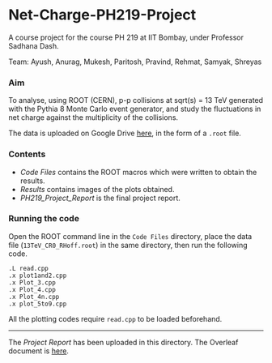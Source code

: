 # Net-Charge-PH219-Project
A course project for the course PH 219 at IIT Bombay, under Professor Sadhana Dash.

Team: Ayush, Anurag, Mukesh, Paritosh, Pravind, Rehmat, Samyak, Shreyas

### Aim

To analyse, using ROOT (CERN), p-p collisions at sqrt(s) = 13 TeV generated with the Pythia 8 Monte Carlo event generator, and study the fluctuations in net charge against the multiplicity of the collisions.

The data is uploaded on Google Drive [here](https://drive.google.com/file/d/1-juCBeJ-iHpsX2ynMLhP__Elk4kPsHSm/view?usp=sharing), in the form of a `.root` file.

### Contents

- _Code Files_ contains the ROOT macros which were written to obtain the results.
- _Results_ contains images of the plots obtained.
- _PH219_Project_Report_ is the final project report.


### Running the code
Open the ROOT command line in the `Code Files` directory, place the data file (`13TeV_CR0_RHoff.root`) in the same directory, then run the following code.
```
.L read.cpp
.x plot1and2.cpp
.x Plot_3.cpp
.x Plot_4.cpp
.x Plot_4n.cpp
.x plot_5to9.cpp
```
All the plotting codes require `read.cpp` to be loaded beforehand.

----

The _Project Report_ has been uploaded in this directory. The Overleaf document is [here](https://www.overleaf.com/read/kvtnkkrmwjbf).
